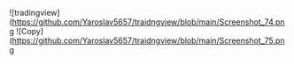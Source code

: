 ![tradingview](https://github.com/Yaroslav5657/traidngview/blob/main/Screenshot_74.png
![Copy](https://github.com/Yaroslav5657/traidngview/blob/main/Screenshot_75.png
